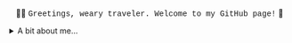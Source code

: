 <p align="center">
  <br>
🧙‍♂️ <span style="font-family: Courier New;">Greetings, weary traveler. Welcome to my GitHub page!</span> 🐉
</p>

<details>
<summary>A bit about me...</summary>
  <br>
  <ul>
<li> 📫 How to reach me: jdoo.code@gmail.com</li>
<li> 😄 Pronouns: he/him/his</li>
<li> 🌱 I’m currently learning Vue.js</li>
<li> ⚡ Fun fact: I'm an avid D&D player, Magic: The Gathering enthusiast, and fantasy football expert.</li>
  </ul>
</details>

<!--
**john-doolittle/john-doolittle** is a ✨ _special_ ✨ repository because its `README.md` (this file) appears on your GitHub profile.

Here are some ideas to get you started:

- 🔭 I’m currently working on ...
- 🌱 I’m currently learning ...
- 👯 I’m looking to collaborate on ...
- 🤔 I’m looking for help with ...
- 💬 Ask me about ...
- 📫 How to reach me: ...
- 😄 Pronouns: ...
- ⚡ Fun fact: ...
-->
